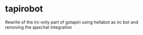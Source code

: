 tapirobot
=========

Rewrite of the irc-only part of gotapiri using hellabot as irc bot and removing the ajaxchat integration

